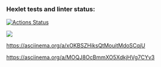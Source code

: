 ### Hexlet tests and linter status:
[![Actions Status](https://github.com/Scarecrow2510/python-project-49/workflows/hexlet-check/badge.svg)](https://github.com/Scarecrow2510/python-project-49/actions)


<a href="https://codeclimate.com/github/Scarecrow2510/python-project-49/maintainability"><img src="https://api.codeclimate.com/v1/badges/33b0714d6037921a4e61/maintainability" /></a>

https://asciinema.org/a/xOKBSZHiksQtMouitMdoSCqjU

https://asciinema.org/a/MOQJ8OcBmmXO5XdkjHVg7CYv3
